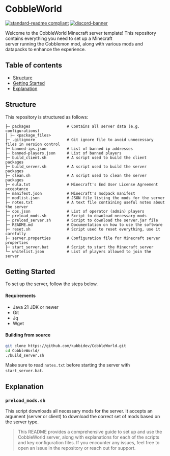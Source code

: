 # CobbleWorld

[![standard-readme compliant](https://img.shields.io/badge/readme%20style-standard-brightgreen.svg?style=for-the-badge)](https://github.com/RichardLitt/standard-readme)
[![discord-banner](https://img.shields.io/discord/1258062506270654515?label=discord&style=for-the-badge&color=7289da)](https://discord.kubbidev.me)

Welcome to the CobbleWorld Minecraft server template! This repository contains everything you need to set up a
Minecraft  
server running the Cobblemon mod, along with various mods and datapacks to enhance the experience.

## Table of contents

- [Structure](#structure)
- [Getting Started](#getting-started)
- [Explanation](#explanation)

## Structure

This repository is structured as follows:

```
├─ packages                # Contains all server data (e.g. configurations)
│ ├─ <package_files>
├─ .gitignore              # Git ignore file to avoid unnecessary files in version control
├─ banned-ips.json         # List of banned ip addresses
├─ banned-players.json     # List of banned players
├─ build_client.sh         # A script used to build the client packages
├─ build_server.sh         # A script used to build the server packages
├─ clean.sh                # A script used to clean the server packages
├─ eula.txt                # Minecraft's End User License Agreement acceptance
├─ manifest.json           # Minecraft's modpack manifest
├─ modlist.json            # JSON file listing the mods for the server
├─ notes.txt               # A text file containing useful notes about the server
├─ ops.json                # List of operator (admin) players
├─ preload_mods.sh         # Script to download necessary mods
├─ preload_server.sh       # Script to download the server.jar file
├─ README.md               # Documentation on how to use the software
├─ reset.sh                # Script used to reset everything, use it carefully
├─ server.properties       # Configuration file for Minecraft server properties
├─ start_server.bat        # Script to start the Minecraft server
└─ whitelist.json          # List of players allowed to join the server
```  

## Getting Started

To set up the server, follow the steps below.

#### Requirements

* Java 21 JDK or newer
* Git
* Jq
* Wget

#### Building from source

```sh
git clone https://github.com/kubbidev/CobbleWorld.git  
cd CobbleWorld/
./build_server.sh
```

Make sure to read `notes.txt` before starting the server with `start_server.bat`.

## Explanation

### `preload_mods.sh`

This script downloads all necessary mods for the server. It accepts an argument (server or client) to download the
correct set of mods based on the server type.

> This README provides a comprehensive guide to set up and use the CobbleWorld server, along with explanations for each
> of the scripts and key configuration files. If you encounter any issues, feel free to open an issue in the repository or
> reach out for support.
